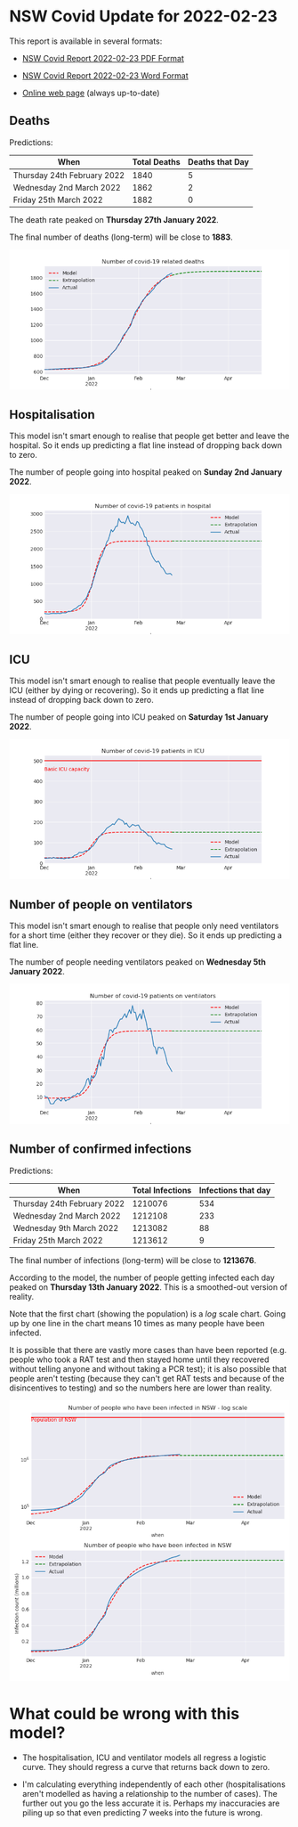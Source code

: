 # NSW Covid Update for 2022-02-23

This report is available in several formats:

- [NSW Covid Report 2022-02-23 PDF Format](https://github.com/solresol/yet-another-pandemic-prediction/raw/main/output/2022-02-23/nsw-covid-report-2022-02-23.pdf)

- [NSW Covid Report 2022-02-23 Word Format](https://github.com/solresol/yet-another-pandemic-prediction/raw/main/output/2022-02-23/nsw-covid-report-2022-02-23.docx)

- [Online web page](https://github.com/solresol/yet-another-pandemic-prediction/tree/main/output/README.md) (always up-to-date)

## Deaths

Predictions:

| When | Total Deaths | Deaths that Day |
| ---- | ------------ | --------------- |
| Thursday 24th February 2022 | 1840 | 5 |
| Wednesday 2nd March 2022 | 1862 | 2 |
| Friday 25th March 2022 | 1882 | 0 |

The death rate peaked on **Thursday 27th January 2022**.

The final number of deaths (long-term) will
be close to **1883**.

![](2022-02-23/deaths.png)



## Hospitalisation

This model isn't smart enough to realise that people get better and leave the hospital.
So it ends up predicting a flat line instead of dropping back down to zero.

The number of people going into hospital peaked on **Sunday 2nd January 2022**.

![](2022-02-23/hospitalisation.png)

## ICU

This model isn't smart enough to realise that people eventually leave the ICU
(either by dying or recovering).
So it ends up predicting a flat line instead of dropping back down to zero.

The number of people going into ICU peaked on **Saturday 1st January 2022**.

![](2022-02-23/icu.png)

## Number of people on ventilators

This model isn't smart enough to realise that people only need ventilators for
a short time (either they recover or they die). So it ends up predicting a flat line.

The number of people needing ventilators peaked on **Wednesday 5th January 2022**.

![](2022-02-23/ventilators.png)

## Number of confirmed infections

Predictions:

| When | Total Infections | Infections that day |
| ---- | ------------ | --------------- |
| Thursday 24th February 2022 | 1210076 | 534 |
| Wednesday 2nd March 2022 | 1212108 | 233 |
| Wednesday 9th March 2022 | 1213082 | 88 |
| Friday 25th March 2022 | 1213612 | 9 |

The final number of infections (long-term) will
be close to **1213676**.


According to the model, the number of people getting infected each day peaked on **Thursday 13th January 2022**. This is a smoothed-out version of reality.

Note that the first chart (showing the population) is a *log* scale chart. Going up by one line in the chart means 10 times as many people have been infected. 

It is possible that there are vastly more cases than have been
reported (e.g. people who took a RAT test and then stayed home until
they recovered without telling anyone and without taking a PCR test);
it is also possible that people aren't testing (because they can't get
RAT tests and because of the disincentives to testing) and so the
numbers here are lower than reality.


![](2022-02-23/infection.png)



# What could be wrong with this model?

- The hospitalisation, ICU and ventilator models all regress a logistic curve. They
should regress a curve that returns back down to zero.

- I'm calculating everything independently of each other (hospitalisations aren't modelled as having a relationship to the number of cases). The further out you go the less accurate it is. Perhaps my inaccuracies are piling up so that even predicting 7 weeks into the future is wrong.

